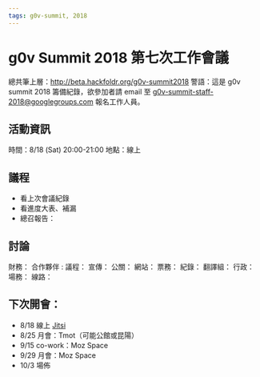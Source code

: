 ```yaml
---
tags: g0v-summit, 2018
---
```


# g0v Summit 2018 第七次工作會議

總共筆上層：http://beta.hackfoldr.org/g0v-summit2018
警語：這是 g0v summit 2018 籌備紀錄，欲參加者請 email 至 g0v-summit-staff-2018@googlegroups.com 報名工作人員。

## 活動資訊
時間：8/18 (Sat) 20:00-21:00 
地點：線上

## 議程

* 看上次會議紀錄
* 看進度大表、補漏
* 總召報告：

## 討論
財務：
合作夥伴 : 
議程：
宣傳：
公關：
網站：
票務：
紀錄：
翻譯組：
行政：
場務：
線路：


## 下次開會：
* 8/18 線上 [Jitsi](https://meet.jit.si/g0vSummit2018)
* 8/25 月會：Tmot（可能公館或昆陽）
* 9/15 co-work：Moz Space
* 9/29 月會：Moz Space
* 10/3 場佈


